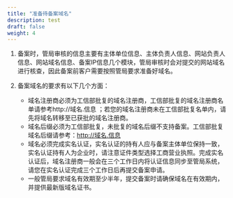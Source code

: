 ```yaml
---
title: "准备待备案域名"
description: test
draft: false
weight: 4
---
```




1. 备案时，管局审核的信息主要有主体单位信息、主体负责人信息、网站负责人信息、网站域名信息、备案IP信息几个模块，管局审核时会对提交的网站域名进行核查，因此备案前客户需要按照管局要求准备好域名。

2. 备案域名的要求有以下几个方面：
   * 域名注册商必须为工信部批复的域名注册商，工信部批复的域名注册商名单请参考http://域名.信息 ；若您的域名注册商未在工信部批复名单内，请先将域名转移至已获批的域名注册商。
   * 域名后缀必须为工信部批复，未批复的域名后缀不支持备案。工信部批复域名后缀请参考：http://域名.信息
   * 域名必须完成实名认证，实名认证的持有人应与备案主体单位保持一致，实名认证持有人为企业时，请注意证件类型选择工商营业执照。完成实名认证后，域名注册商一般会在三个工作日内将认证信息同步至管局系统，请您在实名认证完成三个工作日后再提交备案申请。
   * 一般管局要求域名有效期至少半年，提交备案时请确保域名在有效期内，并提供最新版域名证书。